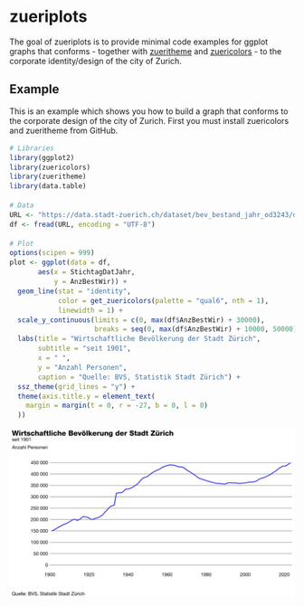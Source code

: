 # zueriplots

The goal of zueriplots is to provide minimal code examples for ggplot graphs that conforms - together with [zueritheme](https://github.com/StatistikStadtZuerich/zueritheme) and [zuericolors](https://github.com/StatistikStadtZuerich/zuericolors) - to the corporate identity/design of the city of Zurich.

## Example

This is an example which shows you how to build a graph that conforms to the corporate design of the city of Zurich. First you must install zuericolors and zueritheme from GitHub.

``` r
# Libraries
library(ggplot2)
library(zuericolors)
library(zueritheme)
library(data.table)

# Data
URL <- "https://data.stadt-zuerich.ch/dataset/bev_bestand_jahr_od3243/download/BEV324OD3243.csv"
df <- fread(URL, encoding = "UTF-8")

# Plot
options(scipen = 999)
plot <- ggplot(data = df,
       aes(x = StichtagDatJahr,
           y = AnzBestWir)) +
  geom_line(stat = "identity",
            color = get_zuericolors(palette = "qual6", nth = 1),
            linewidth = 1) +
  scale_y_continuous(limits = c(0, max(df$AnzBestWir) + 30000),
                     breaks = seq(0, max(df$AnzBestWir) + 10000, 50000)) +
  labs(title = "Wirtschaftliche Bevölkerung der Stadt Zürich",
       subtitle = "seit 1901",
       x = " ",
       y = "Anzahl Personen",
       caption = "Quelle: BVS, Statistik Stadt Zürich") +
  ssz_theme(grid_lines = "y") +
  theme(axis.title.y = element_text(
    margin = margin(t = 0, r = -27, b = 0, l = 0)
  ))
```

<img src='plots/line_chart.png' />
